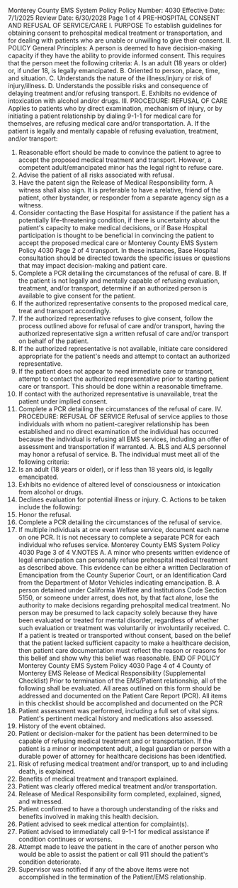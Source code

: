 Monterey County EMS System Policy
Policy Number: 4030
Effective Date: 7/1/2025
Review Date: 6/30/2028
Page 1 of 4
PRE-HOSPITAL CONSENT AND REFUSAL OF
SERVICE/CARE
I. PURPOSE
To establish guidelines for obtaining consent to prehospital medical treatment or
transportation, and for dealing with patients who are unable or unwilling to give their
consent.
II. POLICY
General Principles: A person is deemed to have decision-making capacity if they have the
ability to provide informed consent. This requires that the person meet the following criteria:
A. Is an adult (18 years or older) or, if under 18, is legally emancipated.
B. Oriented to person, place, time, and situation.
C. Understands the nature of the illness/injury or risk of injury/illness.
D. Understands the possible risks and consequence of delaying treatment and/or refusing
transport.
E. Exhibits no evidence of intoxication with alcohol and/or drugs.
III. PROCEDURE: REFUSAL OF CARE
Applies to patients who by direct examination, mechanism of injury, or by initiating a patient
relationship by dialing 9-1-1 for medical care for themselves, are refusing medical care
and/or transportation.
A. If the patient is legally and mentally capable of refusing evaluation, treatment, and/or
transport:
1. Reasonable effort should be made to convince the patient to agree to accept the
proposed medical treatment and transport. However, a competent
adult/emancipated minor has the legal right to refuse care.
2. Advise the patient of all risks associated with refusal.
3. Have the patent sign the Release of Medical Responsibility form. A witness shall
also sign. It is preferable to have a relative, friend of the patient, other bystander,
or responder from a separate agency sign as a witness.
4. Consider contacting the Base Hospital for assistance if the patient has a
potentially life-threatening condition, if there is uncertainty about the patient's
capacity to make medical decisions, or if Base Hospital participation is thought to
be beneficial in convincing the patient to accept the proposed medical care or 
Monterey County EMS System Policy 4030
Page 2 of 4
transport. In these instances, Base Hospital consultation should be directed
towards the specific issues or questions that may impact decision-making and
patient care.
5. Complete a PCR detailing the circumstances of the refusal of care.
B. If the patient is not legally and mentally capable of refusing evaluation, treatment, and/or
transport, determine if an authorized person is available to give consent for the patient.
1. If the authorized representative consents to the proposed medical care, treat and
transport accordingly.
2. If the authorized representative refuses to give consent, follow the process
outlined above for refusal of care and/or transport, having the authorized
representative sign a written refusal of care and/or transport on behalf of the
patient.
3. If the authorized representative is not available, initiate care considered
appropriate for the patient's needs and attempt to contact an authorized
representative.
4. If the patient does not appear to need immediate care or transport, attempt to
contact the authorized representative prior to starting patient care or transport.
This should be done within a reasonable timeframe.
5. If contact with the authorized representative is unavailable, treat the patient under
implied consent.
6. Complete a PCR detailing the circumstances of the refusal of care.
IV. PROCEDURE: REFUSAL OF SERVICE
Refusal of service applies to those individuals with whom no patient-caregiver relationship
has been established and no direct examination of the individual has occurred because the
individual is refusing all EMS services, including an offer of assessment and transportation if
warranted.
A. BLS and ALS personnel may honor a refusal of service.
B. The individual must meet all of the following criteria:
1. Is an adult (18 years or older), or if less than 18 years old, is legally emancipated.
2. Exhibits no evidence of altered level of consciousness or intoxication from
alcohol or drugs.
3. Declines evaluation for potential illness or injury.
C. Actions to be taken include the following:
1. Honor the refusal.
2. Complete a PCR detailing the circumstances of the refusal of service.
3. If multiple individuals at one event refuse service, document each name on one
PCR. It is not necessary to complete a separate PCR for each individual who
refuses service.
Monterey County EMS System Policy 4030
Page 3 of 4
V.NOTES
A. A minor who presents written evidence of legal emancipation can personally refuse
prehospital medical treatment as described above. This evidence can be either a written
Declaration of Emancipation from the County Superior Court, or an Identification Card
from the Department of Motor Vehicles indicating emancipation.
B. A person detained under California Welfare and Institutions Code Section 5150, or
someone under arrest, does not, by that fact alone, lose the authority to make decisions
regarding prehospital medical treatment. No person may be presumed to lack capacity
solely because they have been evaluated or treated for mental disorder, regardless of
whether such evaluation or treatment was voluntarily or involuntarily received.
C. If a patient is treated or transported without consent, based on the belief that the patient
lacked sufficient capacity to make a healthcare decision, then patient care documentation
must reflect the reason or reasons for this belief and show why this belief was reasonable.
END OF POLICY
Monterey County EMS System Policy 4030
Page 4 of 4
County of Monterey EMS Release of Medical Responsibility
(Supplemental Checklist)
Prior to termination of the EMS/Patient relationship, all of the following shall be evaluated. All
areas outlined on this form should be addressed and documented on the Patient Care Report (PCR).
All items in this checklist should be accomplished and documented on the PCR
1. Patient assessment was performed, including a full set of vital signs.
Patient's pertinent medical history and medications also assessed.
2. History of the event obtained.
3. Patient or decision-maker for the patient has been determined to be capable of
refusing medical treatment and or transportation. If the patient is a minor or
incompetent adult, a legal guardian or person with a durable power of
attorney for healthcare decisions has been identified.
4. Risk of refusing medical treatment and/or transport, up to and including death,
is explained.
5. Benefits of medical treatment and transport explained.
6. Patient was clearly offered medical treatment and/or transportation.
7. Release of Medical Responsibility form completed, explained, signed, and
witnessed.
8. Patient confirmed to have a thorough understanding of the risks and benefits
involved in making this health decision.
9. Patient advised to seek medical attention for complaint(s).
10. Patient advised to immediately call 9-1-1 for medical assistance if condition
continues or worsens.
11. Attempt made to leave the patient in the care of another person who would be
able to assist the patient or call 911 should the patient's condition deteriorate.
12. Supervisor was notified if any of the above items were not accomplished in the
termination of the Patient/EMS relationship.

